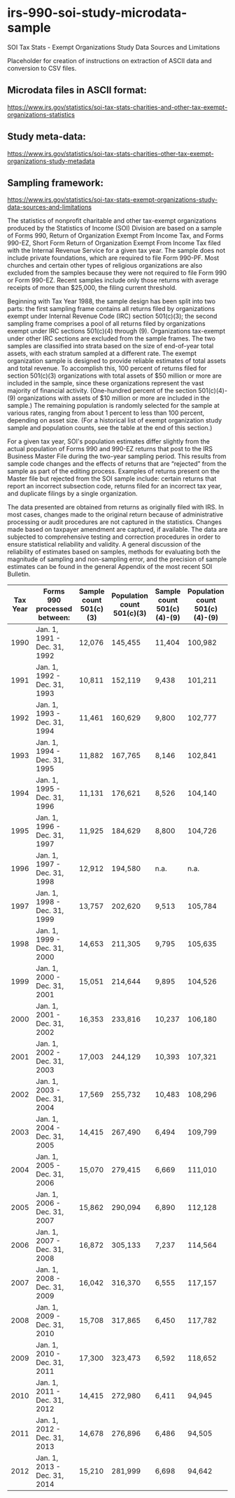 # irs-990-soi-study-microdata-sample

SOI Tax Stats - Exempt Organizations Study Data Sources and Limitations

Placeholder for creation of instructions on extraction of ASCII data and conversion to CSV files. 


## Microdata files in ASCII format: 

https://www.irs.gov/statistics/soi-tax-stats-charities-and-other-tax-exempt-organizations-statistics

## Study meta-data: 

https://www.irs.gov/statistics/soi-tax-stats-charities-other-tax-exempt-organizations-study-metadata

## Sampling framework: 

https://www.irs.gov/statistics/soi-tax-stats-exempt-organizations-study-data-sources-and-limitations

The statistics of nonprofit charitable and other tax-exempt organizations produced by the Statistics of Income (SOI) Division are based on a sample of Forms 990, Return of Organization Exempt From Income Tax, and Forms 990-EZ, Short Form Return of Organization Exempt From Income Tax filed with the Internal Revenue Service for a given tax year. The sample does not include private foundations, which are required to file Form 990-PF. Most churches and certain other types of religious organizations are also excluded from the samples because they were not required to file Form 990 or Form 990-EZ. Recent samples include only those returns with average receipts of more than $25,000, the filing current threshold.

Beginning with Tax Year 1988, the sample design has been split into two parts: the first sampling frame contains all returns filed by organizations exempt under Internal Revenue Code (IRC) section 501(c)(3); the second sampling frame comprises a pool of all returns filed by organizations exempt under IRC sections 501(c)(4) through (9). Organizations tax-exempt under other IRC sections are excluded from the sample frames. The two samples are classified into strata based on the size of end-of-year total assets, with each stratum sampled at a different rate. The exempt organization sample is designed to provide reliable estimates of total assets and total revenue. To accomplish this, 100 percent of returns filed for section 501(c)(3) organizations with total assets of $50 million or more are included in the sample, since these organizations represent the vast majority of financial activity. (One-hundred percent of the section 501(c)(4)-(9) organizations with assets of $10 million or more are included in the sample.) The remaining population is randomly selected for the sample at various rates, ranging from about 1 percent to less than 100 percent, depending on asset size. (For a historical list of exempt organization study sample and population counts, see the table at the end of this section.)

For a given tax year, SOI's population estimates differ slightly from the actual population of Forms 990 and 990-EZ returns that post to the IRS Business Master File during the two-year sampling period. This results from sample code changes and the effects of returns that are “rejected” from the sample as part of the editing process. Examples of returns present on the Master file but rejected from the SOI sample include: certain returns that report an incorrect subsection code, returns filed for an incorrect tax year, and duplicate filings by a single organization.

The data presented are obtained from returns as originally filed with IRS. In most cases, changes made to the original return because of administrative processing or audit procedures are not captured in the statistics. Changes made based on taxpayer amendment are captured, if available. The data are subjected to comprehensive testing and correction procedures in order to ensure statistical reliability and validity. A general discussion of the reliability of estimates based on samples, methods for evaluating both the magnitude of sampling and non-sampling error, and the precision of sample estimates can be found in the general Appendix of the most recent SOI Bulletin.


| Tax Year | Forms 990 processed between: | Sample count 501(c)(3) | Population count 501(c)(3) | Sample count 501(c)(4)-(9) | Population count 501(c)(4)-(9) |
| -------- | ---------------------------- | ---------------------- | -------------------------- | -------------------------- | ------------------------------ |
| 1990     | Jan. 1, 1991 - Dec. 31, 1992 | 12,076                 | 145,455                    | 11,404                     | 100,982                        |
| 1991     | Jan. 1, 1992 - Dec. 31, 1993 | 10,811                 | 152,119                    | 9,438                      | 101,211                        |
| 1992     | Jan. 1, 1993 - Dec. 31, 1994 | 11,461                 | 160,629                    | 9,800                      | 102,777                        |
| 1993     | Jan. 1, 1994 - Dec. 31, 1995 | 11,882                 | 167,765                    | 8,146                      | 102,841                        |
| 1994     | Jan. 1, 1995 - Dec. 31, 1996 | 11,131                 | 176,621                    | 8,526                      | 104,140                        |
| 1995     | Jan. 1, 1996 - Dec. 31, 1997 | 11,925                 | 184,629                    | 8,800                      | 104,726                        |
| 1996     | Jan. 1, 1997 - Dec. 31, 1998 | 12,912                 | 194,580                    | n.a.                       | n.a.                           |
| 1997     | Jan. 1, 1998 - Dec. 31, 1999 | 13,757                 | 202,620                    | 9,513                      | 105,784                        |
| 1998     | Jan. 1, 1999 - Dec. 31, 2000 | 14,653                 | 211,305                    | 9,795                      | 105,635                        |
| 1999     | Jan. 1, 2000 - Dec. 31, 2001 | 15,051                 | 214,644                    | 9,895                      | 104,526                        |
| 2000     | Jan. 1, 2001 - Dec. 31, 2002 | 16,353                 | 233,816                    | 10,237                     | 106,180                        |
| 2001     | Jan. 1, 2002 - Dec. 31, 2003 | 17,003                 | 244,129                    | 10,393                     | 107,321                        |
| 2002     | Jan. 1, 2003 - Dec. 31, 2004 | 17,569                 | 255,732                    | 10,483                     | 108,296                        |
| 2003     | Jan. 1, 2004 - Dec. 31, 2005 | 14,415                 | 267,490                    | 6,494                      | 109,799                        |
| 2004     | Jan. 1, 2005 - Dec. 31, 2006 | 15,070                 | 279,415                    | 6,669                      | 111,010                        |
| 2005     | Jan. 1, 2006 - Dec. 31, 2007 | 15,862                 | 290,094                    | 6,890                      | 112,128                        |
| 2006     | Jan. 1, 2007 - Dec. 31, 2008 | 16,872                 | 305,133                    | 7,237                      | 114,564                        |
| 2007     | Jan. 1, 2008 - Dec. 31, 2009 | 16,042                 | 316,370                    | 6,555                      | 117,157                        |
| 2008     | Jan. 1, 2009 - Dec. 31, 2010 | 15,708                 | 317,865                    | 6,450                      | 117,782                        |
| 2009     | Jan. 1, 2010 - Dec. 31, 2011 | 17,300                 | 323,473                    | 6,592                      | 118,652                        |
| 2010     | Jan. 1, 2011 - Dec. 31, 2012 | 14,415                 | 272,980                    | 6,411                      | 94,945                         |
| 2011     | Jan. 1, 2012 - Dec. 31, 2013 | 14,678                 | 276,896                    | 6,486                      | 94,505                         |
| 2012     | Jan. 1, 2013 - Dec. 31, 2014 | 15,210                 | 281,999                    | 6,698                      | 94,642                         |
